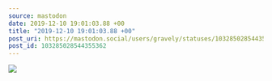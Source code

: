 ```yaml
---
source: mastodon
date: 2019-12-10 19:01:03.88 +00
title: "2019-12-10 19:01:03.88 +00"
post_uri: https://mastodon.social/users/gravely/statuses/103285028544355362
post_id: 103285028544355362
---
```




![](/images/22573342.jpg)


